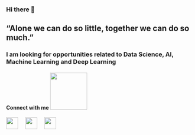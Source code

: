 <h3> Hi there 👋 </h3>

## “Alone we can do so little, together we can do so much.”

<h3> I am looking for opportunities related to Data Science, AI, Machine Learning and Deep Learning </h3>

                   
<h4> Connect with me <img src='https://raw.githubusercontent.com/ShahriarShafin/ShahriarShafin/main/Assets/handshake.gif' width="100px"> </h4>
<a href = 'https://www.linkedin.com/in/ritesh-980'> <img width = '32px' align= 'center' src="https://raw.githubusercontent.com/rahulbanerjee26/githubAboutMeGenerator/main/icons/linked-in-alt.svg"/></a> &nbsp &nbsp 
<a href = 'https://www.twitter.com/AmalgamOfChaos'> <img width = '32px' align= 'center' src="https://raw.githubusercontent.com/rahulbanerjee26/githubAboutMeGenerator/main/icons/twitter.svg"/></a> &nbsp &nbsp 
<a href = 'https://medium.com/@ritesh.panditi98'> <img width = '32px' align= 'center' src="https://raw.githubusercontent.com/rahulbanerjee26/githubAboutMeGenerator/main/icons/medium.svg"/></a> &nbsp &nbsp 

                 
